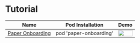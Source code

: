 Tutorial
=======
Name | Pod Installation | Demo
--- | --- |  ---
[Paper Onboarding](https://github.com/Ramotion/paper-onboarding) | pod 'paper-onboarding' |  <img src="/Controls/readme_assets/paper-onboarding-image-1.gif" width="100%">

